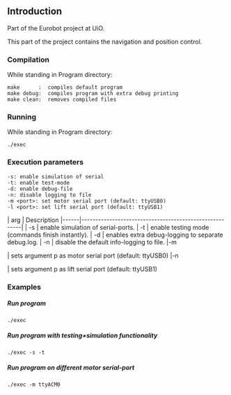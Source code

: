 ## Introduction
Part of the Eurobot project at UiO. 

This part of the project contains the navigation and position control.



### Compilation
While standing in Program directory:
```
make      :  compiles default program   
make debug:  compiles program with extra debug printing
make clean:  removes compiled files
```

### Running
While standing in Program directory:

```
./exec
```


### Execution parameters
```
-s: enable simulation of serial
-t: enable test-mode
-d: enable debug-file
-n: disable logging to file
-m <port>: set motor serial port (default: ttyUSB0)
-l <port>: set lift serial port (default: ttyUSB1)
```

| arg  | 
Description
|------|--------------------------------------------------------|
|  -s  | enable simulation of serial-ports.
|  -t  | enable testing mode (commands finish instantly).
|  -d  | enables extra debug-logging to separate debug.log.
|  -n  | disable the default info-logging to file.
|-m <p>| sets argument p as motor serial port (default: ttyUSB0)
|-n <p>| sets argument p as lift serial port (default: ttyUSB1)

### Examples

##### Run program 
```
./exec
```

##### Run program with testing+simulation functionality
```
./exec -s -t
```

##### Run program on different motor serial-port
```
./exec -m ttyACM0
```